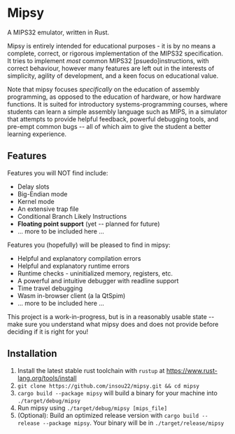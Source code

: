 # Mipsy

A MIPS32 emulator, written in Rust.

Mipsy is entirely intended for educational purposes - it is by no means a complete, correct, or rigorous implementation of the MIPS32 specification. It tries to implement *most* common MIPS32 \[psuedo\]instructions, with correct behaviour, however many features are left out in the interests of simplicity, agility of development, and a keen focus on educational value.

Note that mipsy focuses *specifically* on the education of assembly programming, as opposed to the education of hardware, or how hardware functions. It is suited for introductory systems-programming courses, where students can learn a simple assembly language such as MIPS, in a simulator that attempts to provide helpful feedback, powerful debugging tools, and pre-empt common bugs -- all of which aim to give the student a better learning experience.


## Features

Features you will NOT find include:
- Delay slots
- Big-Endian mode
- Kernel mode
- An extensive trap file
- Conditional Branch Likely Instructions
- **Floating point support** (yet -- planned for future)
- ... more to be included here ...

Features you (hopefully) will be pleased to find in mipsy:
- Helpful and explanatory compilation errors
- Helpful and explanatory runtime errors
- Runtime checks - uninitialized memory, registers, etc.
- A powerful and intuitive debugger with readline support
- Time travel debugging
- Wasm in-browser client (a la QtSpim) 
- ... more to be included here ...

This project is a work-in-progress, but is in a reasonably usable state -- make sure you understand what mipsy does and does not provide before deciding if it is right for you!


## Installation

1. Install the latest stable rust toolchain with `rustup` at https://www.rust-lang.org/tools/install
2. `git clone https://github.com/insou22/mipsy.git && cd mipsy`
3. `cargo build --package mipsy` will build a binary for your machine into `./target/debug/mipsy`
4. Run mipsy using `./target/debug/mipsy [mips_file]`
5. (Optional): Build an optimized release version with `cargo build --release --package mipsy`. Your binary will be in `./target/release/mipsy`
